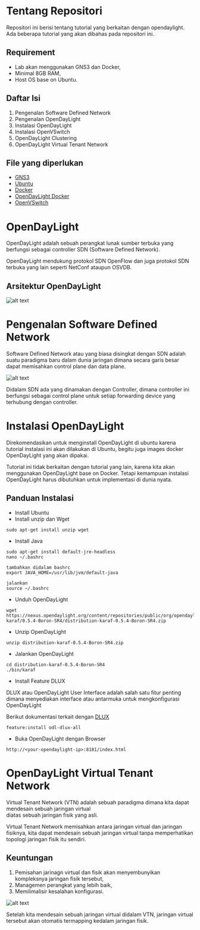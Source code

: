 Tentang Repositori
==================
Repositori ini berisi tentang tutorial yang berkaitan dengan opendaylight. Ada beberapa tutorial yang akan dibahas pada repositori ini.

## Requirement
- Lab akan menggunakan GNS3 dan Docker,
- Minimal 8GB RAM,
- Host OS base on Ubuntu.

## Daftar Isi
1. Pengenalan Software Defined Network
1. Pengenalan OpenDayLight
1. Instalasi OpenDayLight
1. Instalasi OpenVSwitch
1. OpenDayLight Clustering
1. OpenDayLight Virtual Tenant Network

## File yang diperlukan
- [GNS3](https://gns3.com/)
- [Ubuntu](https://www.ubuntu.com/)
- [Docker](https://www.docker.com/)
- [OpenDayLight Docker](https://hub.docker.com/r/zufardhiyaulhaq/opendaylight/)
- [OpenVSwitch](https://hub.docker.com/r/gns3/openvswitch/)


OpenDayLight
============
OpenDayLight adalah sebuah perangkat lunak sumber terbuka yang berfungsi sebagai controller SDN (Software Defined Network).

OpenDayLight mendukung protokol SDN OpenFlow dan juga protokol SDN terbuka yang lain seperti NetConf ataupun OSVDB.

## Arsitektur OpenDayLight
![alt text](https://raw.githubusercontent.com/zufardhiyaulhaq/OpenDayLight/master/Images/OpenDayLight%20Architecture.png)


Pengenalan Software Defined Network
===================================
Software Defined Network atau yang biasa disingkat dengan SDN adalah suatu paradigma baru dalam dunia jaringan dimana secara garis besar dapat memisahkan control plane dan data plane.

![alt text](https://raw.githubusercontent.com/zufardhiyaulhaq/OpenDayLight/master/Images/OpenDayLight1.jpg)

Didalam SDN ada yang dinamakan dengan Controller, dimana controller ini berfungsi sebagai control plane untuk setiap forwarding device yang terhubung dengan controller.

Instalasi OpenDayLight
======================
Direkomendasikan untuk menginstall OpenDayLight di ubuntu karena tutorial instalasi ini akan dilakukan di Ubuntu, begitu juga images docker OpenDayLight yang akan dipakai.

Tutorial ini tidak berkaitan dengan tutorial yang lain, karena kita akan menggunakan OpenDayLight base on Docker. Tetapi kemampuan instalasi OpenDayLight harus dibutuhkan untuk implementasi di dunia nyata.

## Panduan Instalasi
- Install Ubuntu
- Install unzip dan Wget
```
sudo apt-get install unzip wget
```
- Install Java

```
sudo apt-get install default-jre-headless
nano ~/.bashrc
 
tambahkan didalam bashrc
export JAVA_HOME=/usr/lib/jvm/default-java

jalankan 
source ~/.bashrc
```
- Unduh OpenDayLight
```
wget https://nexus.opendaylight.org/content/repositories/public/org/opendaylight/integration/distribution-karaf/0.5.4-Boron-SR4/distribution-karaf-0.5.4-Boron-SR4.zip
```
- Unzip OpenDayLight
```
unzip distribution-karaf-0.5.4-Boron-SR4.zip
```
- Jalankan OpenDayLight
```
cd distribution-karaf-0.5.4-Boron-SR4
./bin/karaf
```
- Install Feature DLUX

DLUX atau OpenDayLight User Interface adalah salah satu fitur penting dimana menyediakan interface atau antarmuka untuk mengkonfigurasi OpenDayLight

Berikut dokumentasi terkait dengan [DLUX](http://docs.opendaylight.org/en/stable-carbon/getting-started-guide/common-features/dlux.html)
```
feature:install odl-dlux-all
```
- Buka OpenDayLight dengan Browser

```
http://<your-opendaylight-ip>:8181/index.html
```

OpenDayLight Virtual Tenant Network
===================================
Virtual Tenant Network (VTN) adalah sebuah paradigma dimana kita dapat mendesain sebuah jaringan virtual  
diatas sebuah jaringan fisik yang asli.

Virtual Tenant Network memisahkan antara jaringan virtual dan jaringan fisiknya, kita dapat mendesain sebuah jaringan virtual tanpa memperhatikan topologi jaringan fisik itu sendiri.

## Keuntungan
1. Pemisahan jarinagn virtual dan fisik akan menyembunyikan kompleksnya jaringan fisik tersebut,
1. Managemen perangkat yang lebih baik,
1. Memilimalisir kesalahan konfigurasi.


![alt text](https://raw.githubusercontent.com/zufardhiyaulhaq/OpenDayLight-VTN/master/Images/VTN_Overview.jpg)

Setelah kita mendesain sebuah jaringan virtual didalam VTN, jaringan virtual tersebut akan otomatis termapping kedalam jaringan fisik.
